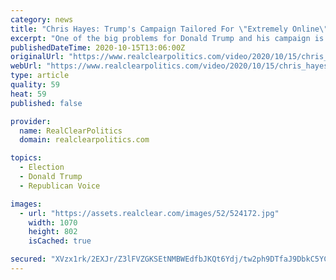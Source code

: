 ```yaml
---
category: news
title: "Chris Hayes: Trump's Campaign Tailored For \"Extremely Online\" People, Not \"Normies\""
excerpt: "One of the big problems for Donald Trump and his campaign is they seem to have forgotten how to communicate with anyone who isn't Extremely Online,\" says Chris Hayes on why Trump can't reach the \"normies."
publishedDateTime: 2020-10-15T13:06:00Z
originalUrl: "https://www.realclearpolitics.com/video/2020/10/15/chris_hayes_trumps_campaign_tailored_for_extremely_online_people_not_normies.html#!"
webUrl: "https://www.realclearpolitics.com/video/2020/10/15/chris_hayes_trumps_campaign_tailored_for_extremely_online_people_not_normies.html#!"
type: article
quality: 59
heat: 59
published: false

provider:
  name: RealClearPolitics
  domain: realclearpolitics.com

topics:
  - Election
  - Donald Trump
  - Republican Voice

images:
  - url: "https://assets.realclear.com/images/52/524172.jpg"
    width: 1070
    height: 802
    isCached: true

secured: "XVzx1rk/2EXJr/Z3lFVZGKSEtNMBWEdfbJKQt6Ydj/tw2ph9DTfaJ9DbkC5YCx1namu5V2cRGGrEncDppGNEetBc6XJcK+pBubz2PmRp2mR5amTMGImoPWaMPdQEYxLYezDcNhPIA8BgVZRlAKWl3nP/rsf5FXybu8TC4SSJ03rbtC9g4tLxR26Ab94k/+DRfyPPCQ0LBoyvDYMRmwAcllcWOJARgqkRVF6Zpl4zGLeYPXUr9PeUb6+Wm76etG4X+NJbekc7AW1/ZfWvVhvIJGE26vRczox8MYU9UcpZA6bUBcVXr+QTeB5PCrfKv//htYZzX7GKkinCUuV3VCypppNDqrCKGepFbu+BZY4VN0o=;SXClCRnVr5vGR3ZQ6z1gzg=="
---
```


